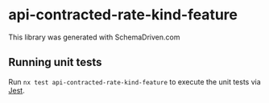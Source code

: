 
# api-contracted-rate-kind-feature

This library was generated with SchemaDriven.com

## Running unit tests

Run `nx test api-contracted-rate-kind-feature` to execute the unit tests via [Jest](https://jestjs.io).

